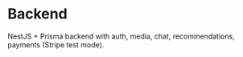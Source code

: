 # Backend
NestJS + Prisma backend with auth, media, chat, recommendations, payments (Stripe test mode).
